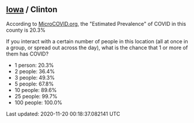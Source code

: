 
## [Iowa](/united-states/iowa) / Clinton

According to [MicroCOVID.org](http://microcovid.org),
the "Estimated Prevalence" of COVID in this county is 20.3%

If you interact with a certain number of people in this location
(all at once in a group, or spread out across the day), what is the chance that
1 or more of them has COVID?

- 1 person: 20.3%
- 2 people: 36.4%
- 3 people: 49.3%
- 5 people: 67.8%
- 10 people: 89.6%
- 25 people: 99.7%
- 100 people: 100.0%

Last updated: 2020-11-20 00:18:37.082141 UTC
